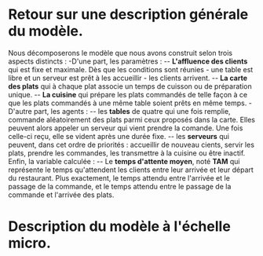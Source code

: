 
# Retour sur une description générale du modèle.
 Nous décomposerons le modèle que nous avons construit selon trois aspects distincts : 
 -D'une part, les paramètres :
  -- <strong>L'affluence des clients</strong> qui est fixe et maximale. Dès que les conditions sont réunies - une table est libre et un serveur est prêt à les accueillir - les clients arrivent.
  -- <strong>La carte des plats</strong> qui à chaque plat associe un temps de cuisson ou de préparation unique.
  -- <strong>La cuisine</strong> qui prépare les plats commandés de telle façon à ce que les plats commandés à une même table soient prêts en même temps.
 -D'autre part, les agents : 
  -- les <strong>tables</strong> de quatre qui une fois remplie, commande aléatoirement des plats parmi ceux proposés dans la carte. Elles peuvent alors appeler un serveur qui vient prendre la comande. Une fois celle-ci reçu, elle se vident après une durée fixe.
  -- les <strong>serveurs</strong> qui peuvent, dans cet ordre de priorités : accueillir de nouveau cients, servir les plats, prendre les commandes, les transmettre à la cuisine ou être inactif.
  Enfin, la variable calculée : 
  -- Le <strong>temps d'attente moyen</strong>, noté <strong>TAM</strong> qui représente le temps qu'attendent les clients entre leur arrivée et leur départ du restaurant. Plus exactement, le temps attendu entre l'arrivée et le passage de la commande, et le temps attendu entre le passage de la commande et l'arrivée des plats.
  
# Description du modèle à l'échelle micro.
